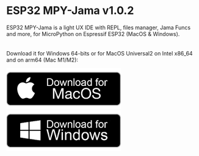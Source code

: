 # ESP32 MPY-Jama v1.0.2
ESP32 MPY-Jama is a light UX IDE with REPL, files manager, Jama Funcs and more, for MicroPython on Espressif ESP32 (MacOS &amp; Windows).
<br />
<br />
<br />
Download it for Windows 64-bits or for MacOS Universal2 on Intel x86_64 and on arm64 (Mac M1/M2):

[<img src="/img/btn-download-mac.png" width="300">](https://github.com/jczic/ESP32-MPY-Jama/raw/master/v1.0.2/ESP32%20MPY-Jama%20(v1.0.2-macos-universal2).dmg)
[<img src="/img/btn-download-win.png" width="300">](https://github.com/jczic/ESP32-MPY-Jama/raw/master/v1.0.2/ESP32%20MPY-Jama%20(v1.0.2-windows).zip)
